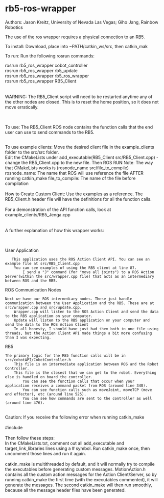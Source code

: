 # rb5-ros-wrapper

Authors: Jason Kreitz, University of Nevada Las Vegas;
         Giho Jang, Rainbow Robotics

The use of the ros wrapper requires a physical connection to an RB5.

To install:
Download, place into ~PATH/catkin_ws/src, then catkin_mak

To run:
Run the following rosrun commands:

rosrun rb5_ros_wrapper cobot_controller <br />
rosrun rb5_ros_wrapper rb5_update <br />
rosrun rb5_ros_wrapper rb5_ros_wrapper <br />
rosrun rb5_ros_wrapper RB5_Client <br />
<br />
<br />
WARNING: The RB5_Client script will need to be restarted anytime any of the other nodes are closed. This is to reset the home position, so it does not move erratically.
<br />
<br />
<br />

To use:
The RB5_Client ROS node contains the function calls that the end user can use to send commands to the RB5. 
<br />
<br/>

To use example clients:
Move the desired client file in the example_clients folder to the src/src folder.  
Edit the CMakeLists under add_executable(RB5_Client src/RB5_Client.cpp) - change the RB5_Client.cpp to the new file. Then ROS RUN
         Note: The way that CMakeLists works is (rosnode_name src/file_to_compile)
         rosnode_name: The name that ROS will use reference the file AFTER running catkin_make
         file_to_compile: The name of the file before compilation
<br />
<br />
How to Create Custom Client:
Use the examples as a reference. The RB5_Client.h header file will have the definitions for all the function calls.
<br />
<br />
For a demonstration of the API function calls, look at example_clients/RB5_Jenga.cpp
<br />
<br />
<br />
A further explanation of how this wrapper works:
<br />
<br />
<br />

User Application

       This application uses the ROS Action Client API. You can see an example file at src/RB5_Client.cpp
        You can see examples of using the RB5 client at line 87.
            I send a "J" command (for "move all joints") to a ROS Action Server(within the src/wrapper.cpp file) that acts as an intermediary between ROS and the RB5.


ROS Communication Nodes

    Next we have our ROS intermediary nodes. These just handle communication between the User Application and the RB5. These are at src/wrapper.cpp and src/update.cpp.
        Wrapper.cpp will listen to the ROS Action Client and send the data to the RB5 application on your computer.
        Update will listen to the RB5 application on your computer and send the data to the ROS Action Client
        In all honesty, I should have just had them both in one file using threads, but the Action Client API made things a bit more confusing than I was expecting.

RB5

    The primary logic for the RB5 function calls will be in src/cobotAPI/CobotController.h
        This file is an intermediate application between ROS and the Robot Controller.
        This file is the closest that we can get to the robot. Everything else is handled on board the controller.
            You can see the function calls that occur when your application receives a command packet from ROS (around line 348).
            You can see function calls such as moveJoint, moveTCP (move end effector), etc (around line 525). 
            You can see how commands are sent to the controller as well (around line 476).

<br />
Caution: If you receive the following error when running catkin_make
<br />
<br />
#include <rb5_ros_wrapper/MotionAction.h>
<br />
<br />
Then follow these steps:
<br />
In the CMakeLists.txt, comment out all add_executable and target_link_libraries lines using a # symbol. Run catkin_make once, then uncomment those lines and run it again.
<br />
<br />
catkin_make is multithreaded by default, and it will normally try to compile the executables before generating custom messages. MotionAction.h contains all the custom action messages for the Action Client/Server, so by running catkin_make the first time (with the executables commented), it will generate the messages. The second catkin_make will then run smoothly, because all the message header files have been generated.
